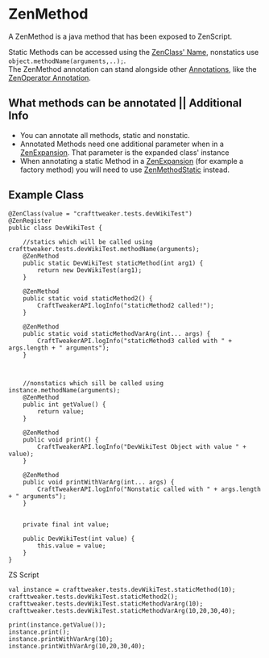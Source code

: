 # ZenMethod

A ZenMethod is a java method that has been exposed to ZenScript.  

Static Methods can be accessed using the [ZenClass' Name](/Dev_Area/ZenAnnotations/Annotation_ZenClass/), nonstatics use `object.methodName(arguments,..);`.  
The ZenMethod annotation can stand alongside other [Annotations](/Dev_Area/ZenAnnotations/ZenAnnotation/), like the [ZenOperator Annotation](/Dev_Area/ZenAnnotations/Annotation_ZenOperator/).



## What methods can be annotated || Additional Info

- You can annotate all methods, static and nonstatic. 
- Annotated Methods need one additional parameter when in a [ZenExpansion](/Dev_Area/ZenAnnotations/Annotation_ZenExpansion/). That parameter is the expanded class' instance
- When annotating a static Method in a [ZenExpansion](/Dev_Area/ZenAnnotations/Annotation_ZenExpansion/) (for example a factory method) you will need to use [ZenMethodStatic](/Dev_Area/ZenAnnotations/Annotation_ZenMethodStatic/) instead.

## Example Class

```
@ZenClass(value = "crafttweaker.tests.devWikiTest")
@ZenRegister
public class DevWikiTest {
	
	//statics which will be called using crafttweaker.tests.devWikiTest.methodName(arguments);
	@ZenMethod
	public static DevWikiTest staticMethod(int arg1) {
		return new DevWikiTest(arg1);
	}
	
	@ZenMethod
	public static void staticMethod2() {
		CraftTweakerAPI.logInfo("staticMethod2 called!");
	}
	
	@ZenMethod
	public static void staticMethodVarArg(int... args) {
		CraftTweakerAPI.logInfo("staticMethod3 called with " + args.length + " arguments");
	}
	
	
	
	//nonstatics which sill be called using instance.methodName(arguments);
	@ZenMethod
	public int getValue() {
		return value;
	}	
	
	@ZenMethod
	public void print() {
		CraftTweakerAPI.logInfo("DevWikiTest Object with value " + value);
	}
	
	@ZenMethod
	public void printWithVarArg(int... args) {
		CraftTweakerAPI.logInfo("Nonstatic called with " + args.length + " arguments");
	}
	
	
	private final int value;
	
	public DevWikiTest(int value) {
		this.value = value;
	}
}
```

ZS Script
```
val instance = crafttweaker.tests.devWikiTest.staticMethod(10);
crafttweaker.tests.devWikiTest.staticMethod2();
crafttweaker.tests.devWikiTest.staticMethodVarArg(10);
crafttweaker.tests.devWikiTest.staticMethodVarArg(10,20,30,40);

print(instance.getValue());
instance.print();
instance.printWithVarArg(10);
instance.printWithVarArg(10,20,30,40);
```